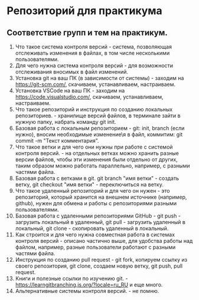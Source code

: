 # Репозиторий для практикума
## Соответствие групп и тем на практикум.

1. Что такое система контроля версий - система, позволяющая отслеживать изменения в файлах, в том числе несколькими пользователями.
2. Для чего нужна система контроля версий - для возможности отслеживания вносимых в файл изменений.
3. Установка git на ваш ПК (в зависимости от системы) - заходим на https://git-scm.com/, скачиваем, устанавливаем, настраиваем.
4. Установка VSCode на ваш ПК -  заходим на https://code.visualstudio.com/, скачиваем, устанавливаем, настраиваем.
5. Что такое репозиторий и инструкция по созданию локальных репозиториев. - хранилище версий файлов, в терминале зайти в нужную папку, набрать команду git init.
6. Базовая работа с локальным репозиторием - git: init, branch (если нужно), вносим необходимые изменение\я в файл, коммитим: git commit -m "Текст комментария".
7. Что такое ветки и для чего они нужны при работе с системой контроля версий. - на отдельных ветках можно хранить разные версии файлов, чтобы эти изменения были отдельно от других, таким образом можно работать параллельно, например, с разными частями файла.
8. Базовая работа с ветками в git. git branch "имя ветки" - создать ветку, git checkout "имя ветки" - переключиться на ветку.
9. Что такое удаленный репозиторий и для чего он нужен - это репозиторий, который хранится на внешнем источнике (например, github), нужен для обмена и работы с репозиториями разными пользователями.
10. Базовая работа с удаленными репозиториями GitHub - git push - загрузить локальный в удаленный, git pull - загрузить удаленный в локальный, git clone - скопировать удаленный в локальный.
11. Как строится и для чего нужна совместная работа в системах контроля версий - описано частично выше, для удобства работы над файлом, например, разные пользователи работают с разными частями файла.
12. Инструкция по созданию pull request - git fork, копируем ссылку из своего репозитория, git clone, создаем новую ветку, git push, pull request.
13. Книги и полезные ссылки по изучению git. - https://learngitbranching.js.org/?locale=ru_RU и еще много.
14. Альтернативные системы контроля версий. - не помню.
